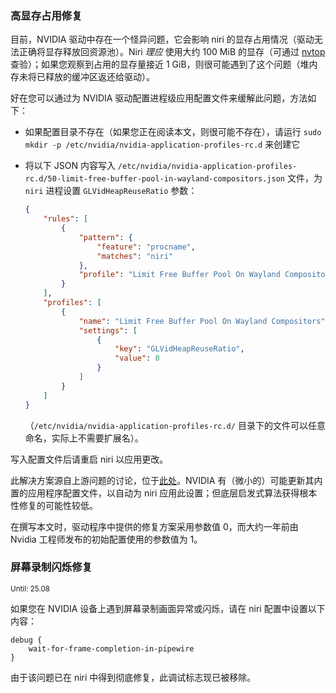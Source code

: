 ### 高显存占用修复

目前，NVIDIA 驱动中存在一个怪异问题，它会影响 niri 的显存占用情况（驱动无法正确将显存释放回资源池）。Niri *理应* 使用大约 100 MiB 的显存（可通过 [nvtop](https://github.com/Syllo/nvtop) 查验）；如果您观察到占用的显存量接近 1 GiB，则很可能遇到了这个问题（堆内存未将已释放的缓冲区返还给驱动）。

好在您可以通过为 NVIDIA 驱动配置进程级应用配置文件来缓解此问题，方法如下：

* 如果配置目录不存在（如果您正在阅读本文，则很可能不存在），请运行 `sudo mkdir -p /etc/nvidia/nvidia-application-profiles-rc.d` 来创建它
* 将以下 JSON 内容写入 `/etc/nvidia/nvidia-application-profiles-rc.d/50-limit-free-buffer-pool-in-wayland-compositors.json` 文件，为 `niri` 进程设置 `GLVidHeapReuseRatio` 参数：

    ```json
    {
        "rules": [
            {
                "pattern": {
                    "feature": "procname",
                    "matches": "niri"
                },
                "profile": "Limit Free Buffer Pool On Wayland Compositors"
            }
        ],
        "profiles": [
            {
                "name": "Limit Free Buffer Pool On Wayland Compositors",
                "settings": [
                    {
                        "key": "GLVidHeapReuseRatio",
                        "value": 0
                    }
                ]
            }
        ]
    }
    ```

    （`/etc/nvidia/nvidia-application-profiles-rc.d/` 目录下的文件可以任意命名，实际上不需要扩展名）。

写入配置文件后请重启 niri 以应用更改。

此解决方案源自上游问题的讨论，位于[此处](https://github.com/NVIDIA/egl-wayland/issues/126#issuecomment-2379945259)。NVIDIA 有（微小的）可能更新其内置的应用程序配置文件，以自动为 niri 应用此设置；但底层启发式算法获得根本性修复的可能性较低。

在撰写本文时，驱动程序中提供的修复方案采用参数值 0，而大约一年前由 Nvidia 工程师发布的初始配置使用的参数值为 1。

### 屏幕录制闪烁修复

<sup>Until: 25.08</sup>

如果您在 NVIDIA 设备上遇到屏幕录制画面异常或闪烁，请在 niri 配置中设置以下内容：

```kdl,must-fail
debug {
    wait-for-frame-completion-in-pipewire
}
```

由于该问题已在 niri 中得到彻底修复，此调试标志现已被移除。
